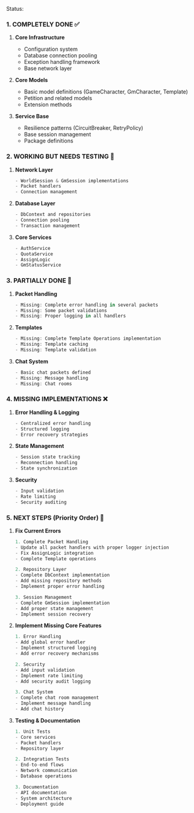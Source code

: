 Status:



### 1. COMPLETELY DONE ✅
1. **Core Infrastructure**
   - Configuration system
   - Database connection pooling
   - Exception handling framework
   - Base network layer

2. **Core Models**
   - Basic model definitions (GameCharacter, GmCharacter, Template)
   - Petition and related models
   - Extension methods

3. **Service Base**
   - Resilience patterns (CircuitBreaker, RetryPolicy)
   - Base session management
   - Package definitions

### 2. WORKING BUT NEEDS TESTING 🔄
1. **Network Layer**
   ```csharp
   - WorldSession & GmSession implementations
   - Packet handlers
   - Connection management
   ```

2. **Database Layer**
   ```csharp 
   - DbContext and repositories
   - Connection pooling
   - Transaction management
   ```

3. **Core Services**
   ```csharp
   - AuthService
   - QuotaService  
   - AssignLogic
   - GmStatusService
   ```

### 3. PARTIALLY DONE 🔨
1. **Packet Handling**
   ```csharp
   - Missing: Complete error handling in several packets
   - Missing: Some packet validations
   - Missing: Proper logging in all handlers
   ```

2. **Templates**
   ```csharp
   - Missing: Complete Template Operations implementation
   - Missing: Template caching
   - Missing: Template validation
   ```

3. **Chat System**
   ```csharp
   - Basic chat packets defined
   - Missing: Message handling
   - Missing: Chat rooms
   ```

### 4. MISSING IMPLEMENTATIONS ❌

1. **Error Handling & Logging**
   ```csharp
   - Centralized error handling
   - Structured logging
   - Error recovery strategies
   ```

2. **State Management**
   ```csharp
   - Session state tracking
   - Reconnection handling
   - State synchronization
   ```

3. **Security**
   ```csharp
   - Input validation
   - Rate limiting
   - Security auditing
   ```

### 5. NEXT STEPS (Priority Order) 🎯

1. **Fix Current Errors**
   ```csharp
   1. Complete Packet Handling
   - Update all packet handlers with proper logger injection
   - Fix AssignLogic integration
   - Complete Template operations
   
   2. Repository Layer
   - Complete DbContext implementation
   - Add missing repository methods
   - Implement proper error handling
   
   3. Session Management
   - Complete GmSession implementation
   - Add proper state management
   - Implement session recovery
   ```

2. **Implement Missing Core Features**
   ```csharp
   1. Error Handling
   - Add global error handler
   - Implement structured logging
   - Add error recovery mechanisms
   
   2. Security
   - Add input validation
   - Implement rate limiting
   - Add security audit logging
   
   3. Chat System
   - Complete chat room management
   - Implement message handling
   - Add chat history
   ```

3. **Testing & Documentation**
   ```csharp
   1. Unit Tests
   - Core services
   - Packet handlers
   - Repository layer
   
   2. Integration Tests
   - End-to-end flows
   - Network communication
   - Database operations
   
   3. Documentation
   - API documentation
   - System architecture
   - Deployment guide
   ```
